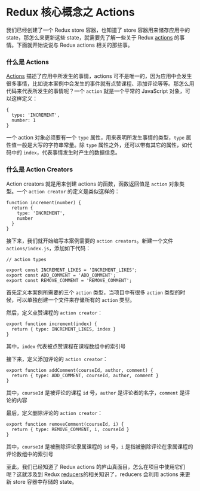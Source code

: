 # Redux 核心概念之 Actions

我们已经创建了一个 Redux store 容器，也知道了 store 容器用来储存应用中的 state，那怎么来更新这些 state，就需要先了解一些关于 Redux [actions](http://redux.js.org/docs/basics/Actions.html) 的事情。下面就开始说说与 Redux actions 相关的那些事。

### 什么是 Actions

[Actions](http://redux.js.org/docs/basics/Actions.html) 描述了应用中所发生的事情，actions 可不是唯一的，因为应用中会发生很多事情，比如说本案例中会发生的事件就有点赞课程、添加评论等等。那怎么用代码来代表所发生的事情呢？一个 `action` 就是一个平常的 JavaScript 对象，可以这样定义：

```
{
  type: 'INCREMENT',
  number: 1
}
```

一个 action 对象必须要有一个 `type` 属性，用来表明所发生事情的类型，`type` 属性值一般是大写的字符串常量。除 `type` 属性之外，还可以带有其它的属性，如代码中的 `index`，代表事情发生时产生的数据信息。

### 什么是 Action Creators

Action creators 就是用来创建 actions 的函数，函数返回值是 `action` 对象类型。一个 `action creator` 的定义是类似这样的：

```
function increment(number) {
  return {
    type: 'INCREMENT',
    number
  }
}
```

接下来，我们就开始编写本案例需要的 `action creators`。新建一个文件 `actions/index.js`，添加如下代码：

```
// action types

export const INCREMENT_LIKES = 'INCREMENT_LIKES';
export const ADD_COMMENT = 'ADD_COMMENT';
export const REMOVE_COMMENT = 'REMOVE_COMMENT';
```

首先定义本案例所需要的三个 `action` 类型，当项目中有很多 `action` 类型的时候，可以单独创建一个文件来存储所有的 `action` 类型。

然后，定义点赞课程的 `action creator`：

```
export function increment(index) {
  return { type: INCREMENT_LIKES, index }
}
```

其中，`index` 代表被点赞课程在课程数组中的索引号

接下来，定义添加评论的 `action creator`：

```
export function addComment(courseId, author, comment) {
  return { type: ADD_COMMENT, courseId, author, comment }
}
```

其中，`courseId` 是被评论的课程 `id` 号，`author` 是评论者的名字，`comment` 是评论的内容

最后，定义删除评论的 `action creator`：

```
export function removeComment(courseId, i) {
  return { type: REMOVE_COMMENT, i, courseId }
}
```

其中，`courseId` 是被删除评论隶属课程的 `id` 号，`i` 是指被删除评论在隶属课程的评论数组中的索引号

至此，我们已经知道了 Redux actions 的庐山真面目，怎么在项目中使用它们呢？这就涉及到 Redux [reducers](http://redux.js.org/docs/basics/Reducers.html)的相关知识了，reducers 会利用 actions 来更新 store 容器中存储的 state。
